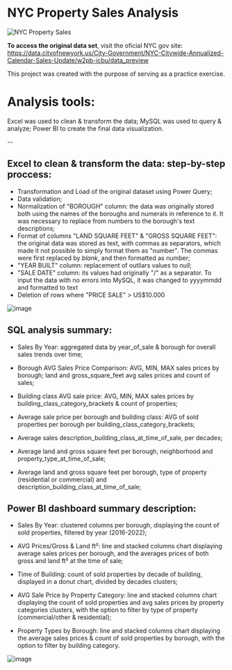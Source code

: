 # NYC Property Sales Analysis

![NYC Property Sales](https://github.com/caetano-santana/nyc_property_sales_project/assets/109522632/5894ab01-2fe5-4589-908e-68148e454a25)

**To access the original data set**, visit the oficial NYC gov site: https://data.cityofnewyork.us/City-Government/NYC-Citywide-Annualized-Calendar-Sales-Update/w2pb-icbu/data_preview

This project was created with the purpose of serving as a practice exercise.


# **Analysis tools:**
Excel was used to clean & transform the data;
MySQL was used to query & analyze;
Power BI to create the final data visualization.

--

## **Excel to clean & transform the data: step-by-step proccess:**
- Transformation and Load of the original dataset using Power Query;
- Data validation;
- Normalization of "BOROUGH" column: the data was originally stored both using the names of the boroughs and numerals in reference to it.
  It was necessary to replace from numbers to the borough's text descriptions;
- Format of columns "LAND SQUARE FEET" & "GROSS SQUARE FEET": the original data was stored as text, with commas as separators, which made it not possible to simply format them as "number". The commas were first replaced by _blank_, and then formatted as number;
- "YEAR BUILT" column: replacement of outliars values to _null_;
- "SALE DATE" column: its values had originally "/" as a separator. To input the data with no errors into MySQL, it was changed to yyyymmdd and formatted to text
- Deletion of rows where "PRICE SALE" > US$10.000

![image](https://github.com/caetano-santana/nyc_property_sales_project/assets/109522632/2c7dfeb2-90e7-4b8f-81bb-f76a26691a43)

## **SQL analysis summary:**
- Sales By Year: aggregated data by year_of_sale & borough for overall sales trends over time;

- Borough AVG Sales Price Comparison: AVG, MIN, MAX sales prices by borough; land and gross_square_feet avg sales prices and count of sales;

- Building class AVG sale price: AVG, MIN, MAX sales prices by building_class_category_brackets & count of properties;

- Average sale price per borough and building class: AVG of sold properties per borough per building_class_category_brackets;

- Average sales description_building_class_at_time_of_sale, per decades;

- Average land and gross square feet per borough, neighborhood and property_type_at_time_of_sale;

- Average land and gross square feet per borough, type of property (residential or commercial) and description_building_class_at_time_of_sale;


## **Power BI dashboard summary description:**
- Sales By Year: clustered columns per borough, displaying the count of sold properties, filtered by year (2016-2022);

- AVG Prices/Gross & Land ft²: line and stacked columns chart displaying average sales prices per borough, and the averages prices of both gross and land ft² at the time of sale;

- Time of Building: count of sold properties by decade of building, displayed in a donut chart, divided by decades clusters;

- AVG Sale Price by Property Category: line and stacked columns chart displaying the count of sold properties and avg sales prices by property categories clusters, with the option to filter by type of property (commercial/other & residential);

- Property Types by Borough: line and stacked columns chart displaying the average sales prices & count of sold properties by borough, with the option to filter by building category.

![image](https://github.com/caetano-santana/nyc_property_sales_project/assets/109522632/90e6366d-84dc-4e32-b08a-0608a95f5ffa)

